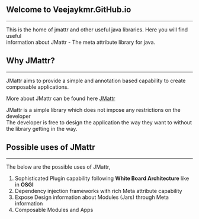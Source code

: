 ## Welcome to Veejaykmr.GitHub.io
-----
This is the home of jmattr and other useful java libraries. Here you will find useful  
information about JMattr - The meta attribute library for java.

## Why JMattr?
-----
JMattr aims to provide a simple and annotation based capability to create composable
applications.

More about JMattr can be found here [JMattr][jmattr_about]

[jmattr_about]: JMattr.md "About JMattr"

JMattr is a simple library which does not impose any restrictions on the developer  
The developer is free to design the application the way they want to without the
library getting in the way.

## Possible uses of JMattr
-------
The below are the possible uses of JMattr,  
  1. Sophisticated Plugin capability following **White Board Architecture** like in **OSGI**
  2. Dependency injection frameworks with rich Meta attribute capability
  3. Expose Design information about Modules (Jars) through Meta information
  4. Composable Modules and Apps
